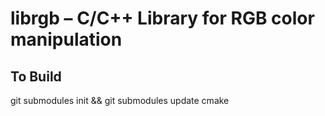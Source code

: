 # librgb – C/C++ Library for RGB color manipulation

## To Build

  git submodules init && git submodules update
  cmake


